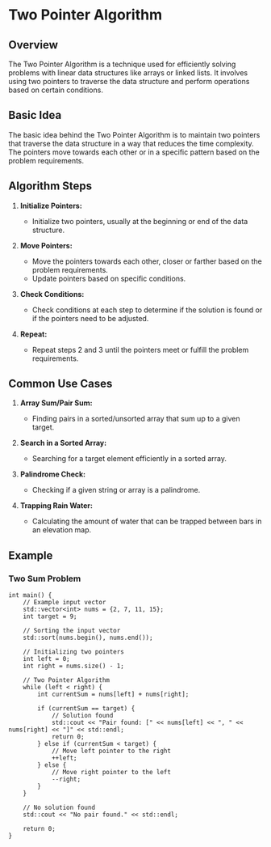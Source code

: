 # Two Pointer Algorithm

## Overview

The Two Pointer Algorithm is a technique used for efficiently solving problems with linear data structures like arrays or linked lists. It involves using two pointers to traverse the data structure and perform operations based on certain conditions.

## Basic Idea

The basic idea behind the Two Pointer Algorithm is to maintain two pointers that traverse the data structure in a way that reduces the time complexity. The pointers move towards each other or in a specific pattern based on the problem requirements.

## Algorithm Steps

1. **Initialize Pointers:**
   - Initialize two pointers, usually at the beginning or end of the data structure.

2. **Move Pointers:**
   - Move the pointers towards each other, closer or farther based on the problem requirements.
   - Update pointers based on specific conditions.

3. **Check Conditions:**
   - Check conditions at each step to determine if the solution is found or if the pointers need to be adjusted.

4. **Repeat:**
   - Repeat steps 2 and 3 until the pointers meet or fulfill the problem requirements.

## Common Use Cases

1. **Array Sum/Pair Sum:**
   - Finding pairs in a sorted/unsorted array that sum up to a given target.

2. **Search in a Sorted Array:**
   - Searching for a target element efficiently in a sorted array.

3. **Palindrome Check:**
   - Checking if a given string or array is a palindrome.

4. **Trapping Rain Water:**
   - Calculating the amount of water that can be trapped between bars in an elevation map.

## Example

### Two Sum Problem

```
int main() {
    // Example input vector
    std::vector<int> nums = {2, 7, 11, 15};
    int target = 9;

    // Sorting the input vector
    std::sort(nums.begin(), nums.end());

    // Initializing two pointers
    int left = 0;
    int right = nums.size() - 1;

    // Two Pointer Algorithm
    while (left < right) {
        int currentSum = nums[left] + nums[right];

        if (currentSum == target) {
            // Solution found
            std::cout << "Pair found: [" << nums[left] << ", " << nums[right] << "]" << std::endl;
            return 0;
        } else if (currentSum < target) {
            // Move left pointer to the right
            ++left;
        } else {
            // Move right pointer to the left
            --right;
        }
    }

    // No solution found
    std::cout << "No pair found." << std::endl;

    return 0;
}

```